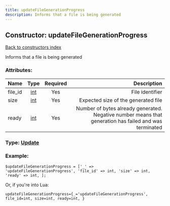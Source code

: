 ```yaml
---
title: updateFileGenerationProgress
description: Informs that a file is being generated
---
```

## Constructor: updateFileGenerationProgress  
[Back to constructors index](index.md)



Informs that a file is being generated

### Attributes:

| Name     |    Type       | Required | Description |
|----------|:-------------:|:--------:|------------:|
|file\_id|[int](../types/int.md) | Yes|File identifier|
|size|[int](../types/int.md) | Yes|Expected size of the generated file|
|ready|[int](../types/int.md) | Yes|Number of bytes already generated. Negative number means that generation has failed and was terminated|



### Type: [Update](../types/Update.md)


### Example:

```
$updateFileGenerationProgress = ['_' => 'updateFileGenerationProgress', 'file_id' => int, 'size' => int, 'ready' => int, ];
```  

Or, if you're into Lua:  


```
updateFileGenerationProgress={_='updateFileGenerationProgress', file_id=int, size=int, ready=int, }

```



